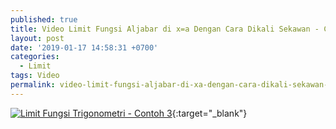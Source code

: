 ```yaml
---
published: true
title: Video Limit Fungsi Aljabar di x=a Dengan Cara Dikali Sekawan - Contoh 3
layout: post
date: '2019-01-17 14:58:31 +0700'
categories:
  - Limit
tags: Video
permalink: video-limit-fungsi-aljabar-di-xa-dengan-cara-dikali-sekawan-contoh-3.html
---
```

[![Limit Fungsi Trigonometri - Contoh 3](https://img.youtube.com/vi/As0aNgHjxhk/0.jpg)](https://www.youtube.com/watch?v=As0aNgHjxhk){:target="_blank"}
